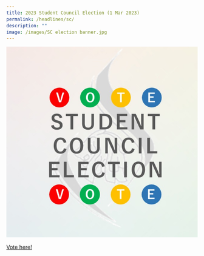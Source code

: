 ```yaml
---
title: 2023 Student Council Election (1 Mar 2023)
permalink: /headlines/sc/
description: ""
image: /images/SC election banner.jpg
---
```


<a href="https://nanyangjc.org/nyxapps/election/">![](/images/SC%20election%20banner.jpg)</a>

[Vote here!](https://nanyangjc.org/nyxapps/election/ )